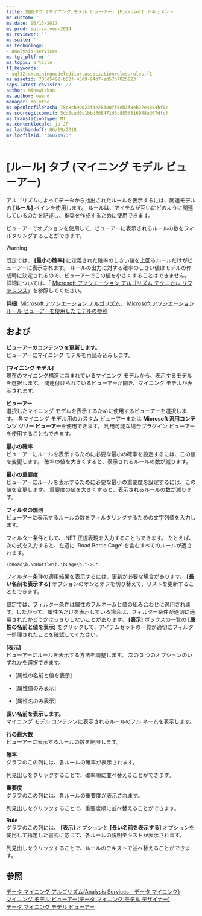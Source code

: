 ```yaml
---
title: 規則タブ (マイニング モデル ビューアー) |Microsoft ドキュメント
ms.custom: ''
ms.date: 06/13/2017
ms.prod: sql-server-2014
ms.reviewer: ''
ms.suite: ''
ms.technology:
- analysis-services
ms.tgt_pltfrm: ''
ms.topic: article
f1_keywords:
- sql12.dm.miningmodeleditor.associationrules.rules.f1
ms.assetid: 705d5492-b58f-45d9-94d7-ed57b7025823
caps.latest.revision: 22
author: Minewiskan
ms.author: owend
manager: mblythe
ms.openlocfilehash: 78c8cb99023f4e28300ff8eb3f8eb27e4884bf0c
ms.sourcegitcommit: 5dd5cad0c1bbd308471d6c885f516948ad67dfcf
ms.translationtype: MT
ms.contentlocale: ja-JP
ms.lasthandoff: 06/19/2018
ms.locfileid: "36071973"
---
```

# <a name="rules-tab-mining-model-viewer"></a>[ルール] タブ (マイニング モデル ビューアー)
  アルゴリズムによってデータから抽出されたルールを表示するには、関連モデルの **[ルール]** ペインを使用します。 ルールは、アイテムが互いにどのように関連しているのかを記述し、推奨を作成するために使用できます。  
  
 ビューアーでオプションを使用して、ビューアーに表示されるルールの数をフィルタリングすることができます。  
  
> [!WARNING]  
>  既定では、 **[最小の確率]** に定義された確率のしきい値を上回るルールだけがビューアーに表示されます。 ルールの出力に対する確率のしきい値はモデルの作成時に決定されるので、ビューアーでこの値を小さくすることはできません。 詳細については、「 [Microsoft アソシエーション アルゴリズム テクニカル リファレンス](data-mining/microsoft-association-algorithm-technical-reference.md)」を参照してください。  
  
 **詳細:** [Microsoft アソシエーション アルゴリズム](data-mining/microsoft-association-algorithm.md)、 [Microsoft アソシエーション ルール ビューアーを使用したモデルの参照](data-mining/browse-a-model-using-the-microsoft-association-rules-viewer.md)  
  
## <a name="options"></a>および  
 **ビューアーのコンテンツを更新します。**  
 ビューアーにマイニング モデルを再読み込みします。  
  
 **[マイニング モデル]**  
 現在のマイニング構造に含まれているマイニング モデルから、表示するモデルを選択します。 関連付けられているビューアーが開き、マイニング モデルが表示されます。  
  
 **ビューアー**  
 選択したマイニング モデルを表示するために使用するビューアーを選択します。 各マイニング モデル用のカスタム ビューアーまたは **Microsoft 汎用コンテンツ ツリー ビューアー**を使用できます。 利用可能な場合プラグイン ビューアーを使用することもできます。  
  
 **最小の確率**  
 ビューアーにルールを表示するために必要な最小の確率を設定するには、この値を変更します。 確率の値を大きくすると、表示されるルールの数が減ります。  
  
 **最小の重要度**  
 ビューアーにルールを表示するために必要な最小の重要度を設定するには、この値を変更します。 重要度の値を大きくすると、表示されるルールの数が減ります。  
  
 **フィルタの規則**  
 ビューアーに表示するルールの数をフィルタリングするための文字列値を入力します。  
  
 フィルター条件として、.NET 正規表現を入力することもできます。 たとえば、次の式を入力すると、左辺に 'Road Bottle Cage' を含むすべてのルールが返されます。  
  
 `\bRoad\b.\bBottle\b.\bCage\b.*->.*`  
  
 フィルター条件の適用結果を表示するには、更新が必要な場合があります。 **[長い名前を表示する]** オプションのオンとオフを切り替えて、リストを更新することもできます。  
  
 既定では、フィルター条件は属性のフルネームと値の組み合わせに適用されます。したがって、属性名だけを表示している場合は、フィルター条件が適切に適用されたかどうかはっきりしないことがあります。 **[表示]** ボックスの一覧の **[属性の名前と値を表示]** をクリックして、アイテムセットの一覧が適切にフィルター処理されたことを確認してください。  
  
 **[表示]**  
 ビューアーにルールを表示する方法を調整します。 次の 3 つのオプションのいずれかを選択できます。  
  
-   [属性の名前と値を表示]  
  
-   [属性値のみ表示]  
  
-   [属性名のみ表示]  
  
 **長い名前を表示します。**  
 マイニング モデル コンテンツに表示されるルールのフル ネームを表示します。  
  
 **行の最大数**  
 ビューアーに表示するルールの数を制限します。  
  
 **確率**  
 グラフのこの列には、各ルールの確率が表示されます。  
  
 列見出しをクリックすることで、確率順に並べ替えることができます。  
  
 **重要度**  
 グラフのこの列には、各ルールの重要度が表示されます。  
  
 列見出しをクリックすることで、重要度順に並べ替えることができます。  
  
 **Rule**  
 グラフのこの列には、 **[表示]** オプションと **[長い名前を表示する]** オプションを使用して指定した書式に応じて、各ルールの説明テキストが表示されます。  
  
 列見出しをクリックすることで、ルールのテキストで並べ替えることができます。  
  
## <a name="see-also"></a>参照  
 [データ マイニング アルゴリズム&#40;Analysis Services - データ マイニング&#41;](data-mining/data-mining-algorithms-analysis-services-data-mining.md)   
 [マイニング モデル ビューアー&#40;データ マイニング モデル デザイナー&#41;](mining-model-viewers-data-mining-model-designer.md)   
 [データ マイニング モデル ビューアー](data-mining/data-mining-model-viewers.md)  
  
  